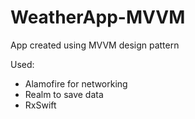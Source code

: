 # WeatherApp-MVVM

App created using MVVM design pattern

Used:
- Alamofire for networking
- Realm to save data
- RxSwift
